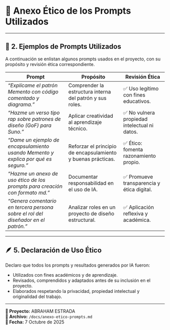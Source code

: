 # 🧭 Anexo Ético de los Prompts Utilizados


---

## 💬 2. Ejemplos de Prompts Utilizados

A continuación se enlistan algunos prompts usados en el proyecto, con su propósito y revisión ética correspondiente.

| Prompt | Propósito | Revisión Ética |
|---------|------------|----------------|
| *“Explícame el patrón Memento con código comentado y diagrama.”* | Comprender la estructura interna del patrón y sus roles. | ✅ Uso legítimo con fines educativos. |
| *“Hazme un verso tipo rap sobre patrones de diseño (GoF) para Suno.”* | Aplicar creatividad al aprendizaje técnico. | ✅ No vulnera propiedad intelectual ni datos. |
| *“Dame un ejemplo de encapsulamiento usando Memento y explica por qué es seguro.”* | Reforzar el principio de encapsulamiento y buenas prácticas. | ✅ Ético: fomenta razonamiento propio. |
| *“Hazme un anexo de uso ético de los prompts para creación con formato md.”* | Documentar responsabilidad en el uso de IA. | ✅ Promueve transparencia y ética digital. |
| *“Genera comentario en tercera persona sobre el rol del diseñador en el patrón.”* | Analizar roles en un proyecto de diseño estructural. | ✅ Aplicación reflexiva y académica. |

---

## 🪶 5. Declaración de Uso Ético

Declaro que todos los prompts y resultados generados por IA fueron:

- Utilizados con fines académicos y de aprendizaje.  
- Revisados, comprendidos y adaptados antes de su inclusión en el proyecto.  
- Elaborados respetando la privacidad, propiedad intelectual y originalidad del trabajo.

---

**📍 Proyecto:** ABRAHAM ESTRADA  
**📁 Archivo:** `/docs/anexo-etico-prompts.md`  
**🔖 Fecha:** 7 Octubre de 2025  
